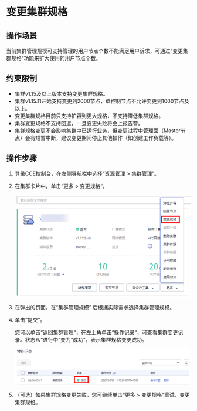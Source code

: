 # 变更集群规格<a name="cce_01_00401"></a>

## 操作场景<a name="section160213214302"></a>

当前集群管理规模可支持管理的用户节点个数不能满足用户诉求，可通过“变更集群规格”功能来扩大使用的用户节点个数。

## 约束限制<a name="section15358134114117"></a>

-   集群v1.15及以上版本支持变更集群规格。
-   集群v1.15.11开始支持变更到2000节点，单控制节点不允许变更到1000节点及以上。
-   变更集群规格目前只支持扩容到更大规格，不支持降低集群规格。
-   集群变更规格不支持回退，一旦变更失败将会上报告警。
-   集群规格变更不会影响集群中已运行业务，但变更过程中管理面（Master节点）会有短暂中断，建议变更期间停止其他操作（如创建工作负载等）。

## 操作步骤<a name="section1832111264289"></a>

1.  登录CCE控制台，在左侧导航栏中选择“资源管理 \> 集群管理”。
2.  在集群卡片中，单击“更多 \> 变更规格“。

    ![](figures/001.png)

3.  在弹出的页面，在“集群管理规模” 后根据实际需求选择集群管理规模。
4.  单击“提交”。

    您可以单击“返回集群管理“，在左上角单击“操作记录“，可查看集群变更记录。状态从“进行中”变为“成功”，表示集群规格变更成功。

    ![](figures/002.png)

5.  （可选）如果集群规格变更失败，您可继续单击“更多 \> 变更规格”重试，变更集群规格。

